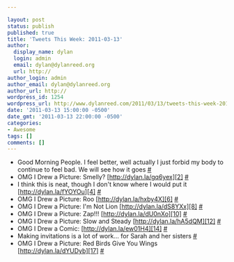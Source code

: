 ```yaml
---

layout: post
status: publish
published: true
title: 'Tweets This Week: 2011-03-13'
author:
  display_name: dylan
  login: admin
  email: dylan@dylanreed.org
  url: http://
author_login: admin
author_email: dylan@dylanreed.org
author_url: http://
wordpress_id: 1254
wordpress_url: http://www.dylanreed.com/2011/03/13/tweets-this-week-2011-03-13/
date: '2011-03-13 15:00:00 -0500'
date_gmt: '2011-03-13 22:00:00 -0500'
categories:
- Awesome
tags: []
comments: []
---
```


  * Good Morning People. I feel better, well actually I just forbid my body to continue to feel bad. We will see how it goes [#][1]
  * OMG I Drew a Picture: Smelly? [http://dylan.la/gq6yex][2] [#][3]
  * I think this is neat, though I don't know where I would put it [http://dylan.la/fYOYOu][4] [#][5]
  * OMG I Drew a Picture: Roo [http://dylan.la/hxby4X][6] [#][7]
  * OMG I Drew a Picture: I'm Not Lion [http://dylan.la/dS8YXx][8] [#][9]
  * OMG I Drew a Picture: Zap!!! [http://dylan.la/dU0nXo][10] [#][11]
  * OMG I Drew a Picture: Slow and Steady [http://dylan.la/hA5dQM][12] [#][13]
  * OMG I Drew a Comic: [http://dylan.la/ew01H4][14] [#][15]
  * Making invitations is a lot of work... for Sarah and her sisters [#][16]
  * OMG I Drew a Picture: Red Birds Give You Wings [http://dylan.la/dYUDyb][17] [#][18]
  


   [1]: http://twitter.com/awesomeguy/statuses/44430856865067009
   [2]: http://dylan.la/gq6yex
   [3]: http://twitter.com/awesomeguy/statuses/44791660097437697
   [4]: http://dylan.la/fYOYOu
   [5]: http://twitter.com/awesomeguy/statuses/44915686786613248
   [6]: http://dylan.la/hxby4X
   [7]: http://twitter.com/awesomeguy/statuses/45164832831442944
   [8]: http://dylan.la/dS8YXx
   [9]: http://twitter.com/awesomeguy/statuses/45527749003194368
   [10]: http://dylan.la/dU0nXo
   [11]: http://twitter.com/awesomeguy/statuses/45885460140142592
   [12]: http://dylan.la/hA5dQM
   [13]: http://twitter.com/awesomeguy/statuses/46250134815780864
   [14]: http://dylan.la/ew01H4
   [15]: http://twitter.com/awesomeguy/statuses/46280202376056832
   [16]: http://twitter.com/awesomeguy/statuses/46444907145076737
   [17]: http://dylan.la/dYUDyb
   [18]: http://twitter.com/awesomeguy/statuses/46602189057163264

